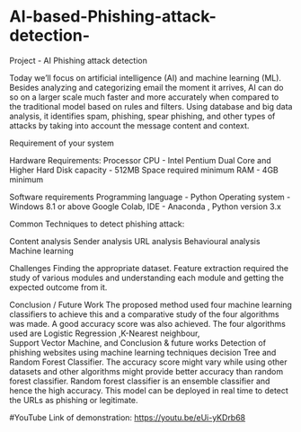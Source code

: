 # AI-based-Phishing-attack-detection-
Project - AI Phishing attack detection 

Today we’ll focus on artificial intelligence (AI) and machine learning (ML).
Besides analyzing and categorizing email the moment it arrives, AI can do so on a larger scale much faster and more accurately when compared to the traditional model based on rules and filters.
Using database and big data analysis, it identifies spam, phishing, spear phishing, and other types of attacks by taking into account the message content and context.


Requirement of your system

Hardware Requirements: 
Processor CPU - Intel Pentium Dual Core and Higher 
Hard Disk capacity - 512MB Space required minimum
RAM - 4GB minimum

Software requirements
Programming language - Python 
Operating system - Windows 8.1 or above 
Google Colab, IDE - Anaconda , Python version 3.x

Common Techniques to detect phishing attack: 

Content analysis
Sender analysis
URL analysis
Behavioural analysis
Machine learning 

 Challenges
Finding the appropriate dataset.
Feature extraction required the study of various modules and understanding each module and getting the expected outcome from it.


Conclusion / Future Work
The proposed method used four machine learning classifiers to achieve this and a comparative study of the four algorithms was made. 
A good accuracy score was also achieved. 
The four algorithms used are Logistic Regression ,K-Nearest neighbour, Support Vector Machine, and 
Conclusion & future works Detection of phishing websites using machine learning techniques decision Tree and Random Forest Classifier.
The accuracy score might vary while using other datasets and other algorithms might provide better accuracy than random forest classifier.
Random forest classifier is an ensemble classifier and hence the high accuracy.
This model can be deployed in real time to detect the URLs as phishing or legitimate.

#YouTube Link of demonstration:
https://youtu.be/eUi-yKDrb68
